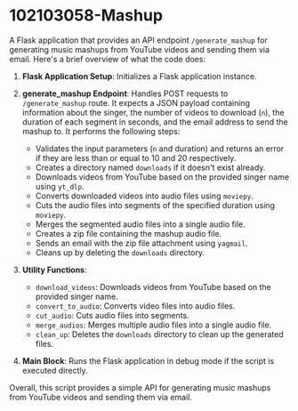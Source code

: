 # 102103058-Mashup
A Flask application that provides an API endpoint `/generate_mashup` for generating music mashups from YouTube videos and sending them via email. Here's a brief overview of what the code does:

1. **Flask Application Setup**: Initializes a Flask application instance.

2. **generate_mashup Endpoint**: Handles POST requests to `/generate_mashup` route. It expects a JSON payload containing information about the singer, the number of videos to download (`n`), the duration of each segment in seconds, and the email address to send the mashup to. It performs the following steps:
   - Validates the input parameters (`n` and duration) and returns an error if they are less than or equal to 10 and 20 respectively.
   - Creates a directory named `downloads` if it doesn't exist already.
   - Downloads videos from YouTube based on the provided singer name using `yt_dlp`.
   - Converts downloaded videos into audio files using `moviepy`.
   - Cuts the audio files into segments of the specified duration using `moviepy`.
   - Merges the segmented audio files into a single audio file.
   - Creates a zip file containing the mashup audio file.
   - Sends an email with the zip file attachment using `yagmail`.
   - Cleans up by deleting the `downloads` directory.

3. **Utility Functions**: 
   - `download_videos`: Downloads videos from YouTube based on the provided singer name.
   - `convert_to_audio`: Converts video files into audio files.
   - `cut_audio`: Cuts audio files into segments.
   - `merge_audios`: Merges multiple audio files into a single audio file.
   - `clean_up`: Deletes the `downloads` directory to clean up the generated files.

4. **Main Block**: Runs the Flask application in debug mode if the script is executed directly.

Overall, this script provides a simple API for generating music mashups from YouTube videos and sending them via email.
